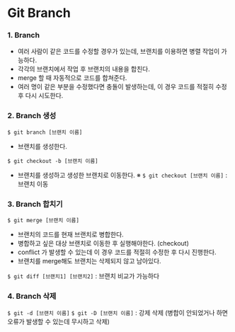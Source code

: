 ﻿# Git Branch

### 1. Branch
- 여러 사람이 같은 코드를 수정할 경우가 있는데, 브랜치를 이용하면 병렬 작업이 가능하다.
- 각각의 브랜치에서 작업 후 브랜치의 내용을 합친다. 
- merge 할 때 자동적으로 코드를 합쳐준다.
- 여러 명이 같은 부분을 수정했다면 충돌이 발생하는데, 이 경우 코드를 적절히 수정 후 다시 시도한다.


### 2. Branch 생성
`$ git branch [브랜치 이름]`

- 브랜치를 생성한다.

`$ git checkout -b [브랜치 이름]`

- 브랜치를 생성하고 생성한 브랜치로 이동한다.
※ `$ git checkout [브랜치 이름]` :  브랜치 이동


### 3. Branch 합치기
`$ git merge [브랜치 이름]`
- 브랜치의 코드를 현재 브랜치로 병합한다.
- 병합하고 싶은 대상 브랜치로 이동한 후 실행해야한다. (checkout)
- conflict 가 발생할 수 있는데 이 경우 코드를 적절히 수정한 후 다시 진행한다.
- 브랜치를 merge해도 브랜치는 삭제되지 않고 남아있다.

`$ git diff [브랜치1] [브랜치2]` : 브랜치 비교가 가능하다

### 4. Branch 삭제
`$ git -d [브랜치 이름]`
`$ git -D [브랜치 이름]` : 강제 삭제 (병합이 안되었거나 하면 오류가 발생할 수 있는데 무시하고 삭제)
